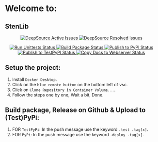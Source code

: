 # Welcome to:

## StenLib

<p align="center">
  <a href="https://app.deepsource.com/gh/Structura-Engineering/StenLib/">
    <img alt="DeepSource Active Issues" src="https://app.deepsource.com/gh/Structura-Engineering/StenLib.svg/?label=active+issues&show_trend=true&token=aVu9lik1r9ykXWLQZSGz3ItB">
    <img alt="DeepSource Resolved Issues" src="https://app.deepsource.com/gh/Structura-Engineering/StenLib.svg/?label=resolved+issues&show_trend=true&token=aVu9lik1r9ykXWLQZSGz3ItB">
  </a>
</p>
<p align="center">
  <a href="https://github.com/Structura-Engineering/StenLib/actions">
    <img alt="Run Unittests Status" src="https://github.com/Structura-Engineering/StenLib/workflows/Python%20CI%2FCD/badge.svg?event=workflow_run&job=run_unittests">
    <img alt="Build Package Status" src="https://github.com/Structura-Engineering/StenLib/workflows/Python%20CI%2FCD/badge.svg?event=workflow_run&job=build_package">
    <img alt="Publish to PyPI Status" src="https://github.com/Structura-Engineering/StenLib/workflows/Python%20CI%2FCD/badge.svg?event=workflow_run&job=publish_to_pypi">
    <img alt="Publish to TestPyPI Status" src="https://github.com/Structura-Engineering/StenLib/workflows/Python%20CI%2FCD/badge.svg?event=workflow_run&job=publish_to_testpypi">
    <img alt="Copy Docs to Webserver Status" src="https://github.com/Structura-Engineering/StenLib/workflows/Python%20CI%2FCD/badge.svg?event=workflow_run&job=copy_docs">
  </a>
</p>

## Setup the project:

1. Install `Docker Desktop`.
2. Click on the `blue remote button` on the bottom left of vsc.
3. Click on `Clone Repository in Container Volume...`.
4. Follow the steps one by one, Wait a bit, Done.

## Build package, Release on Github & Upload to (Test)PyPi:

1. FOR `TestPyPi`: In the push message use the keyword `.test .tag[x]`.
2. FOR `PyPi`: In the push message use the keyword `.deploy .tag[x]`.
